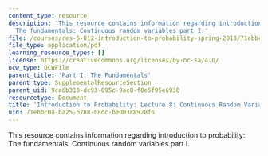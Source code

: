 ```yaml
---
content_type: resource
description: 'This resource contains information regarding introduction to probability:
  The fundamentals: Continuous random variables part I.'
file: /courses/res-6-012-introduction-to-probability-spring-2018/71ebbc0aba25b78808dcbe003c8928f6_MITRES_6_012S18_L08.pdf
file_type: application/pdf
learning_resource_types: []
license: https://creativecommons.org/licenses/by-nc-sa/4.0/
ocw_type: OCWFile
parent_title: 'Part I: The Fundamentals'
parent_type: SupplementalResourceSection
parent_uid: 9ca6b310-dc93-095c-9ac0-f0e5f95e6930
resourcetype: Document
title: 'Introduction to Probability: Lecture 8: Continuous Random Variables Part I'
uid: 71ebbc0a-ba25-b788-08dc-be003c8928f6
---
```

This resource contains information regarding introduction to probability: The fundamentals: Continuous random variables part I.
